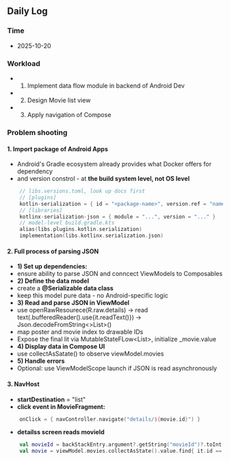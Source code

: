 ## Daily Log
### Time
- 2025-10-20

### Workload
- 1. Implement data flow module in backend of Android Dev
- 2. Design Movie list view
- 3. Apply navigation of Compose

### Problem shooting
#### 1. Import package of Android Apps
- Android's Gradle ecosystem already provides what Docker offers for dependency
- and version constrol - at **the build system level, not OS level**
```kotlin
    // libs.versions.toml, look up docs first
    // [plugins]
    kotlin-serialization = { id = "<package-name>", version.ref = "name" }
    // [libraries]
    kotlinx-serialization-json = { module = "...", version = "..." }
    // model-level build.gradle.kts
    alias(libs.plugins.kotlin.serialization)
    implementation(libs.kotlinx.serialization.json)
```

#### 2. Full process of parsing JSON
- **1) Set up dependencies:**
- ensure ability to parse JSON and conncect ViewModels to Composables
- **2) Define the data model**
- create a **@Serializable data class**
- keep this model pure data - no Android-specific logic
- **3) Read and parse JSON in ViewModel**
- use openRawResourece(R.raw.details) -> read text(.bufferedReader().use{it.readText()}) -> Json.decodeFromString<>List<Movie>>()
- map poster and movie index to drawable IDs
- Expose the final lit via MutableStateFLow<List<Movie>>, initialize _movie.value
- **4) Display data in Compose UI**
- use collectAsSatate() to observe viewModel.movies
- **5) Handle errors**
- Optional: use ViewModelScope launch if JSON is read asynchronously

#### 3. NavHost
- **startDestination** = "list"
- **click event in MovieFragment:**
```kotlin
    onClick = { navController.navigate("details/${movie.id}") }
```
- **detailss screen reads movieId**
```kotlin
    val movieId = backStackEntry.argument?.getString("movieId")?.toInt()
    val movie = viewModel.movies.collectAsState().value.find{ it.id == movieId }
```